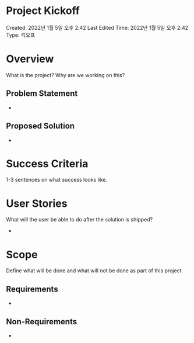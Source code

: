 # Project Kickoff

Created: 2022년 1월 5일 오후 2:42
Last Edited Time: 2022년 1월 5일 오후 2:42
Type: 킥오프

# Overview

What is the project? Why are we working on this? 

## Problem Statement

- 

## Proposed Solution

- 

# Success Criteria

1-3 sentences on what success looks like.

# User Stories

What will the user be able to do after the solution is shipped? 

- 

# Scope

Define what will be done and what will not be done as part of this project.  

## Requirements

- 

## Non-Requirements

-